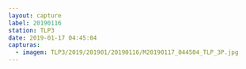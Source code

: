 ```yaml
---
layout: capture
label: 20190116
station: TLP3
date: 2019-01-17 04:45:04
capturas:
  - imagem: TLP3/2019/201901/20190116/M20190117_044504_TLP_3P.jpg
---
```

